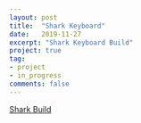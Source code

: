 ```yaml
---
layout: post
title:  "Shark Keyboard"
date:   2019-11-27
excerpt: "Shark Keyboard Build"
project: true
tag:
- project
- in_progress
comments: false
---
```


[Shark Build](https://woodcables.com/Shark/)
